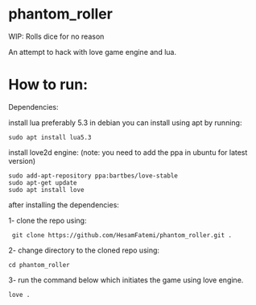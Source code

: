 # phantom_roller
WIP: Rolls dice for no reason


An attempt to hack with love game engine and lua.

# How to run:

Dependencies: 

install lua preferably 5.3 in debian you can install using apt by running:
```
sudo apt install lua5.3
```

install love2d engine:
(note: you need to add the ppa in ubuntu for latest version)

```
sudo add-apt-repository ppa:bartbes/love-stable
sudo apt-get update
sudo apt install love
```

after installing the dependencies: 

1- clone the repo using:

```
 git clone https://github.com/HesamFatemi/phantom_roller.git .
```

2- change directory to the cloned repo using: 

```
cd phantom_roller
```

3- run the command below which initiates the game using love engine.

```
love .
```


